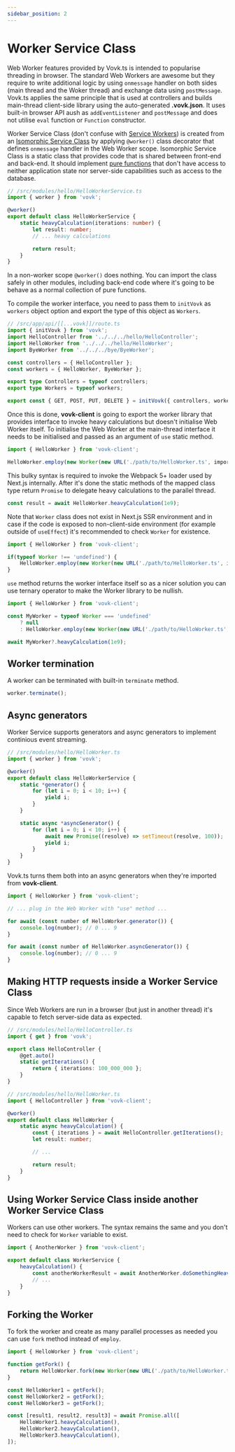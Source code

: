 ```yaml
---
sidebar_position: 2
---
```


# Worker Service Class

Web Worker features provided by Vovk.ts is intended to popularise threading in browser. The standard Web Workers are awesome but they require to write additional logic by using `onmessage` handler on both sides (main thread and the Woker thread) and exchange data using `postMessage`. Vovk.ts applies the same principle that is used at controllers and builds main-thread client-side library using the auto-generated **.vovk.json**. It uses built-in browser API aush as `addEventListener` and `postMessage` and does not utilise `eval` function or `Function` constructor.

Worker Service Class (don't confuse with [Service Workers](https://developer.mozilla.org/en-US/docs/Web/API/Service_Worker_API/Using_Service_Workers)) is created from an [Isomorphic Service Class](./project-structure) by applying `@worker()` class decorator that defines `onmessage` handler in the Web Worker scope. Isomorphic Service Class is a static class that provides code that is shared between front-end and back-end. It should implement [pure functions](https://en.wikipedia.org/wiki/Pure_function) that don't have access to neither application state nor server-side capabilities such as access to the database.

```ts
// /src/modules/hello/HelloWorkerService.ts
import { worker } from 'vovk';

@worker()
export default class HelloWorkerService {
    static heavyCalculation(iterations: number) {
        let result: number;
        // ... heavy calculations

        return result;
    }
}
```

In a non-worker scope `@worker()` does nothing. You can import the class safely in other modules, including back-end code where it's going to be behave as a normal collection of pure functions. 

To compile the worker interface, you need to pass them to `initVovk` as `workers` object option and export the type of this object as `Workers`.


```ts
// /src/app/api/[[...vovk]]/route.ts
import { initVovk } from 'vovk';
import HelloController from '../../../hello/HelloController';
import HelloWorker from '../../../hello/HelloWorker';
import ByeWorker from '../../../bye/ByeWorker';

const controllers = { HelloController };
const workers = { HelloWorker, ByeWorker };

export type Controllers = typeof controllers;
export type Workers = typeof workers;

export const { GET, POST, PUT, DELETE } = initVovk({ controllers, workers });
```


Once this is done, **vovk-client** is going to export the worker library that provides interface to invoke heavy calculations but doesn't initialise Web Worker itself. To initialise the Web Worker at the main-thread interface it needs to be initialised and passed as an argument of `use` static method.

```ts
import { HelloWorker } from 'vovk-client';

HelloWorker.employ(new Worker(new URL('./path/to/HelloWorker.ts', import.meta.url)));
```

This bulky syntax is required to invoke the Webpack 5+ loader used by Next.js internally. After it's done the static methods of the mapped class type return `Promise` to delegate heavy calculations to the parallel thread.

```ts
const result = await HelloWorker.heavyCalculation(1e9);
```

Note that `Worker` class does not exist in Next.js SSR environment and in case if the code is exposed to non-client-side environment (for example outside of `useEffect`) it's recommended to check `Worker` for existence.

```ts
import { HelloWorker } from 'vovk-client';

if(typeof Worker !== 'undefined') {
    HelloWorker.employ(new Worker(new URL('./path/to/HelloWorker.ts', import.meta.url)));
}
```

`use` method returns the worker interface itself so as a nicer solution you can use ternary operator to make the Worker library to be nullish.

```ts
import { HelloWorker } from 'vovk-client';

const MyWorker = typeof Worker === 'undefined' 
    ? null 
    : HelloWorker.employ(new Worker(new URL('./path/to/HelloWorker.ts', import.meta.url)));

await MyWorker?.heavyCalculation(1e9);
```

## Worker termination

A worker can be terminated with built-in `terminate` method.

```ts
worker.terminate();
```

## Async generators

Worker Service supports generators and async generators to implement continious event streaming. 

```ts
// /src/modules/hello/HelloWorker.ts
import { worker } from 'vovk';

@worker()
export default class HelloWorkerService {
    static *generator() {
        for (let i = 0; i < 10; i++) {
            yield i;
        }
    }

    static async *asyncGenerator() {
        for (let i = 0; i < 10; i++) {
            await new Promise((resolve) => setTimeout(resolve, 100));
            yield i;
        }
    }
}
```

Vovk.ts turns them both into an async generators when they're imported from **vovk-client**.

```ts
import { HelloWorker } from 'vovk-client';

// ... plug in the Web Worker with "use" method ...

for await (const number of HelloWorker.generator()) {
    console.log(number); // 0 ... 9
}

for await (const number of HelloWorker.asyncGenerator()) {
    console.log(number); // 0 ... 9
}
```

## Making HTTP requests inside a Worker Service Class

Since Web Workers are run in a browser (but just in another thread) it's capable to fetch server-side data as expected.

```ts
// /src/modules/hello/HelloController.ts
import { get } from 'vovk';

export class HelloController {
    @get.auto()
    static getIterations() {
        return { iterations: 100_000_000 };
    }
}
```

```ts
// /src/modules/hello/HelloWorker.ts
import { HelloController } from 'vovk-client';

@worker()
export default class HelloWorker {
    static async heavyCalculation() {
        const { iterations } = await HelloController.getIterations();
        let result: number;

        // ...

        return result;
    }
}
```

## Using Worker Service Class inside another Worker Service Class

Workers can use other workers. The syntax remains the same and you don't need to check for `Worker` variable to exist.

```ts
import { AnotherWorker } from 'vovk-client';

export default class WorkerService {
    heavyCalculation() {
        const anotherWorkerResult = await AnotherWorker.doSomethingHeavy();
        // ...
    }
}
```

## Forking the Worker

To fork the worker and create as many parallel processes as needed you can use `fork` method instead of `employ`.

```ts
import { HelloWorker } from 'vovk-client';

function getFork() {
    return HelloWorker.fork(new Worker(new URL('./path/to/HelloWorker.ts', import.meta.url)));
}

const HelloWorker1 = getFork();
const HelloWorker2 = getFork();
const HelloWorker3 = getFork();

const [result1, result2, result3] = await Promise.all([
    HelloWorker1.heavyCalculation(),
    HelloWorker2.heavyCalculation(),
    HelloWorker3.heavyCalculation(),
]);
```


